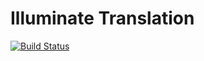 # Illuminate Translation

[![Build Status](https://secure.travis-ci.org/illuminate/translation.png)](http://travis-ci.org/illuminate/translation)